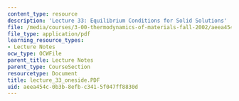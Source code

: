 ```yaml
---
content_type: resource
description: 'Lecture 33: Equilibrium Conditions for Solid Solutions'
file: /media/courses/3-00-thermodynamics-of-materials-fall-2002/aeea454c0b3b8efbc3415f047ff8830d_lecture_33_oneside.PDF
file_type: application/pdf
learning_resource_types:
- Lecture Notes
ocw_type: OCWFile
parent_title: Lecture Notes
parent_type: CourseSection
resourcetype: Document
title: lecture_33_oneside.PDF
uid: aeea454c-0b3b-8efb-c341-5f047ff8830d
---
```

